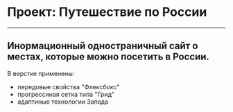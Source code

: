 # Проект: Путешествие по России
------
Инормационный одностраничный сайт о местах, которые можно посетить в России.
------
В верстке применены:
* передовые свойства "Флексбокс"
* прогрессиная сетка типа "Грид"
* адаптиные технологии Запада